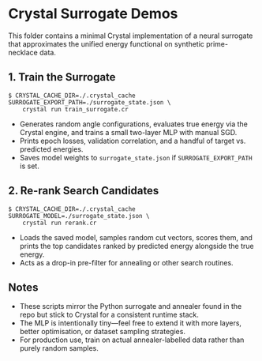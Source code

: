# Crystal Surrogate Demos

This folder contains a minimal Crystal implementation of a neural surrogate that
approximates the unified energy functional on synthetic prime-necklace data.

## 1. Train the Surrogate

```
$ CRYSTAL_CACHE_DIR=./.crystal_cache SURROGATE_EXPORT_PATH=./surrogate_state.json \
    crystal run train_surrogate.cr
```

- Generates random angle configurations, evaluates true energy via the Crystal
  engine, and trains a small two-layer MLP with manual SGD.
- Prints epoch losses, validation correlation, and a handful of target vs.
  predicted energies.
- Saves model weights to `surrogate_state.json` if `SURROGATE_EXPORT_PATH` is
  set.

## 2. Re-rank Search Candidates

```
$ CRYSTAL_CACHE_DIR=./.crystal_cache SURROGATE_MODEL=./surrogate_state.json \
    crystal run rerank.cr
```

- Loads the saved model, samples random cut vectors, scores them, and prints the
  top candidates ranked by predicted energy alongside the true energy.
- Acts as a drop-in pre-filter for annealing or other search routines.

## Notes

- These scripts mirror the Python surrogate and annealer found in the repo but
  stick to Crystal for a consistent runtime stack.
- The MLP is intentionally tiny—feel free to extend it with more layers, better
  optimisation, or dataset sampling strategies.
- For production use, train on actual annealer-labelled data rather than purely
  random samples.
